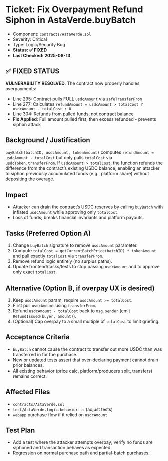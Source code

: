 # Ticket: Fix Overpayment Refund Siphon in AstaVerde.buyBatch

- Component: `contracts/AstaVerde.sol`
- Severity: Critical
- Type: Logic/Security Bug
- **Status: ✅ FIXED**
- **Last Checked: 2025-08-13**

## ✅ FIXED STATUS

**VULNERABILITY RESOLVED**: The contract now properly handles overpayments:
- Line 295: Contract pulls FULL `usdcAmount` via `safeTransferFrom`
- Line 277: Calculates `refundAmount = usdcAmount > totalCost ? usdcAmount - totalCost : 0`
- Line 304: Refunds from pulled funds, not contract balance
- **Fix Applied**: Full amount pulled first, then excess refunded - prevents siphon attack

## Background / Justification

`buyBatch(batchID, usdcAmount, tokenAmount)` computes `refundAmount = usdcAmount - totalCost` but only pulls `totalCost` via `usdcToken.transferFrom`. If `usdcAmount > totalCost`, the function refunds the difference from the contract’s existing USDC balance, enabling an attacker to siphon previously accumulated funds (e.g., platform share) without depositing the overage.

## Impact

- Attacker can drain the contract’s USDC reserves by calling `buyBatch` with inflated `usdcAmount` while approving only `totalCost`.
- Loss of funds; breaks financial invariants and platform payouts.

## Tasks (Preferred Option A)

1. Change `buyBatch` signature to remove `usdcAmount` parameter.
2. Compute `totalCost = getCurrentBatchPrice(batchID) * tokenAmount` and pull exactly `totalCost` via `transferFrom`.
3. Remove refund logic entirely (no surplus paths).
4. Update frontend/tasks/tests to stop passing `usdcAmount` and to approve only exact `totalCost`.

## Alternative (Option B, if overpay UX is desired)

1. Keep `usdcAmount` param, require `usdcAmount >= totalCost`.
2. First pull `usdcAmount` using `transferFrom`.
3. Refund `usdcAmount - totalCost` back to `msg.sender` (emit `RefundIssued(buyer, amount)`).
4. (Optional) Cap overpay to a small multiple of `totalCost` to limit griefing.

## Acceptance Criteria

- `buyBatch` cannot cause the contract to transfer out more USDC than was transferred in for the purchase.
- New or updated tests assert that over-declaring payment cannot drain prior balances.
- All existing behavior (price calc, platform/producers split, transfers) remains correct.

## Affected Files

- `contracts/AstaVerde.sol`
- `test/AstaVerde.logic.behavior.ts` (adjust tests)
- `webapp` purchase flow if it relied on `usdcAmount`

## Test Plan

- Add a test where the attacker attempts overpay; verify no funds are siphoned and transaction behaves as expected.
- Regression on normal purchase path and partial-batch purchases.
